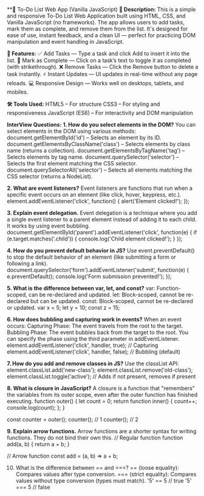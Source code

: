 **📝 To-Do List Web App (Vanilla JavaScript)
**📌 Description:**
This is a simple and responsive To-Do List Web Application built using HTML, CSS, and Vanilla JavaScript (no frameworks). The app allows users to add tasks, mark them as complete, and remove them from the list. It's designed for ease of use, instant feedback, and a clean UI — perfect for practicing DOM manipulation and event handling in JavaScript.

**🎯 Features:**
✅ Add Tasks — Type a task and click Add to insert it into the list.
📝 Mark as Complete — Click on a task’s text to toggle it as completed (with strikethrough).
❌ Remove Tasks — Click the Remove button to delete a task instantly.
⚡ Instant Updates — UI updates in real-time without any page reloads.
💻 Responsive Design — Works well on desktops, tablets, and mobiles.

**🛠️ Tools Used:**
HTML5 – For structure
CSS3 – For styling and responsiveness
JavaScript (ES6) – For interactivity and DOM manipulation

**InterView Questions:**
**1. How do you select elements in the DOM?**
You can select elements in the DOM using various methods:
document.getElementById('id') – Selects an element by its ID.
document.getElementsByClassName('class') – Selects elements by class name (returns a collection).
document.getElementsByTagName('tag') – Selects elements by tag name.
document.querySelector('selector') – Selects the first element matching the CSS selector.
document.querySelectorAll('selector') – Selects all elements matching the CSS selector (returns a NodeList).

**2. What are event listeners?**
Event listeners are functions that run when a specific event occurs on an element (like click, hover, keypress, etc.).
element.addEventListener('click', function() {
  alert('Element clicked!');
});

**3. Explain event delegation.**
Event delegation is a technique where you add a single event listener to a parent element instead of adding it to each child. It works by using event bubbling.
document.getElementById('parent').addEventListener('click', function(e) {
  if (e.target.matches('.child')) {
    console.log('Child element clicked!');
  }
});

**4. How do you prevent default behavior in JS?**
Use event.preventDefault() to stop the default behavior of an element (like submitting a form or following a link).
document.querySelector('form').addEventListener('submit', function(e) {
  e.preventDefault();
  console.log('Form submission prevented!');
});

**5. What is the difference between var, let, and const?**
var: Function-scoped, can be re-declared and updated.
let: Block-scoped, cannot be re-declared but can be updated.
const: Block-scoped, cannot be re-declared or updated.
var x = 5;
let y = 10;
const z = 15;

**6. How does bubbling and capturing work in events?**
When an event occurs:
Capturing Phase: The event travels from the root to the target.
Bubbling Phase: The event bubbles back from the target to the root.
You can specify the phase using the third parameter in addEventListener.
element.addEventListener('click', handler, true); // Capturing
element.addEventListener('click', handler, false); // Bubbling (default)

**7. How do you add and remove classes in JS?**
Use the classList API:
element.classList.add('new-class');
element.classList.remove('old-class');
element.classList.toggle('active'); // Adds if not present, removes if present

**8. What is closure in JavaScript?**
A closure is a function that "remembers" the variables from its outer scope, even after the outer function has finished executing.
function outer() {
  let count = 0;
  return function inner() {
    count++;
    console.log(count);
  };
}

const counter = outer();
counter(); // 1
counter(); // 2

**9. Explain arrow functions.**
Arrow functions are a shorter syntax for writing functions. They do not bind their own this.
// Regular function
function add(a, b) {
  return a + b;
}

// Arrow function
const add = (a, b) => a + b;

10. What is the difference between == and ===?
== (loose equality): Compares values after type conversion.
=== (strict equality): Compares values without type conversion (types must match).
'5' == 5   // true
'5' === 5  // false

